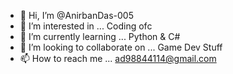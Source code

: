 - 👋 Hi, I’m @AnirbanDas-005
- 👀 I’m interested in ... Coding ofc
- 🌱 I’m currently learning ... Python & C#
- 💞️ I’m looking to collaborate on ... Game Dev Stuff
- 📫 How to reach me ... ad98844114@gmail.com

<!---
AnirbanDas-005/AnirbanDas-005 is a ✨ special ✨ repository because its `README.md` (this file) appears on your GitHub profile.
You can click the Preview link to take a look at your changes.
--->
